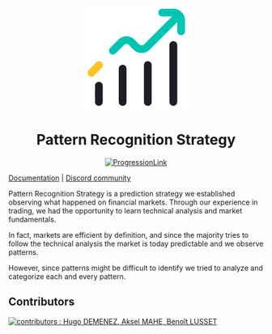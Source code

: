 <!-- markdownlint-disable no-inline-html first-line-h1 -->

<div align="center">
  <a href="https://github.com/FinancialForecastingProject/PatternRecognitionStrategy/" target="_blank">
    <img width="200" src="https://github.com/FinancialForecastingProject/PatternRecognitionStrategy/raw/main/.github/Chart.svg?sanitize=true">
  </a>



  <h1>Pattern Recognition Strategy</h1>

  [![ProgressionLink][progress]][ProgressionLink]

</div>

[Documentation](https://tradingview.github.io/lightweight-charts/) | [Discord community](https://discord.gg/UC7cGkvn4U)


Pattern Recognition Strategy is a prediction strategy we established observing what happened on financial markets.
Through our experience in trading, we had the opportunity to learn technical analysis and market fundamentals.

In fact, markets are efficient by definition, and since the majority tries to follow the technical analysis the market is today predictable and we observe patterns.

However, since patterns might be difficult to identify we tried to analyze and categorize each and every pattern.



## Contributors


<a href = "https://github.com/FinancialForecastingProject/PatternRecognitionStrategy/graphs/contributors">
  <img src = "https://contrib.rocks/image?repo=FinancialForecastingProject/PatternRecognitionStrategy" alt="contributors : Hugo DEMENEZ, Aksel MAHE, Benoît LUSSET"/>
</a>


[ProgressionLink]: https://app.clickup.com/20572724/v/x/kkuhm-648
[progress]: https://img.shields.io/badge/Progression-75%25-blue
